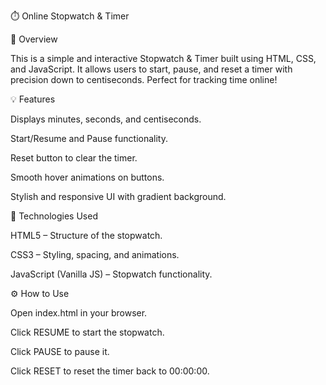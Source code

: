 ⏱️ Online Stopwatch & Timer

🎯 Overview

This is a simple and interactive Stopwatch & Timer built using HTML, CSS, and JavaScript.
It allows users to start, pause, and reset a timer with precision down to centiseconds. Perfect for tracking time online!

💡 Features

Displays minutes, seconds, and centiseconds.

Start/Resume and Pause functionality.

Reset button to clear the timer.

Smooth hover animations on buttons.

Stylish and responsive UI with gradient background.

🧰 Technologies Used

HTML5 – Structure of the stopwatch.

CSS3 – Styling, spacing, and animations.

JavaScript (Vanilla JS) – Stopwatch functionality.

⚙️ How to Use

Open index.html in your browser.

Click RESUME to start the stopwatch.

Click PAUSE to pause it.

Click RESET to reset the timer back to 00:00:00.


